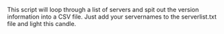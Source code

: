 This script will loop through a list of servers and spit out the version information into a CSV file. Just add your servernames to the serverlist.txt file and light this candle.
